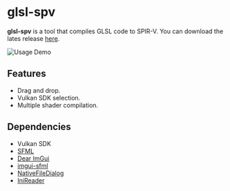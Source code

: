 # glsl-spv

**glsl-spv** is a tool that compiles GLSL code to SPIR-V. You can download the lates release [here](https://github.com/Aitor-M/glsl-spv/releases).

![Usage Demo](https://i.imgur.com/irz8BoM.gif)

## Features
* Drag and drop.
* Vulkan SDK selection.
* Multiple shader compilation.

## Dependencies
* Vulkan SDK
* [SFML](https://www.sfml-dev.org/)
* [Dear ImGui](https://github.com/ocornut/imgui)
* [imgui-sfml](https://github.com/eliasdaler/imgui-sfml)
* [NativeFileDialog](https://github.com/mlabbe/nativefiledialog) 
* [IniReader](https://github.com/benhoyt/inih/blob/master/cpp/INIReader.h)
